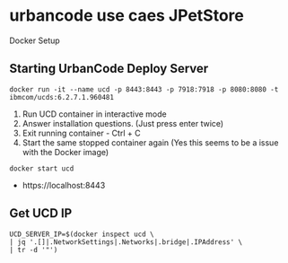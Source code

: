 # urbancode use caes JPetStore

Docker Setup 

## Starting UrbanCode Deploy Server


```
docker run -it --name ucd -p 8443:8443 -p 7918:7918 -p 8080:8080 -t ibmcom/ucds:6.2.7.1.960481
```
1. Run UCD container in interactive mode
1. Answer installation questions. (Just press enter twice)
1. Exit running container - Ctrl + C 
1. Start the same stopped container again (Yes this seems to be a issue with the Docker image)

```
docker start ucd
```
- https://localhost:8443


## Get UCD IP

```
UCD_SERVER_IP=$(docker inspect ucd \
| jq '.[]|.NetworkSettings|.Networks|.bridge|.IPAddress' \
| tr -d '"')
```



